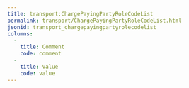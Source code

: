 ```yaml
---
title: transport:ChargePayingPartyRoleCodeList
permalink: transport/ChargePayingPartyRoleCodeList.html
jsonid: transport_chargepayingpartyrolecodelist
columns:
  - 
    title: Comment
    code: comment
  - 
    title: Value
    code: value
---
```

